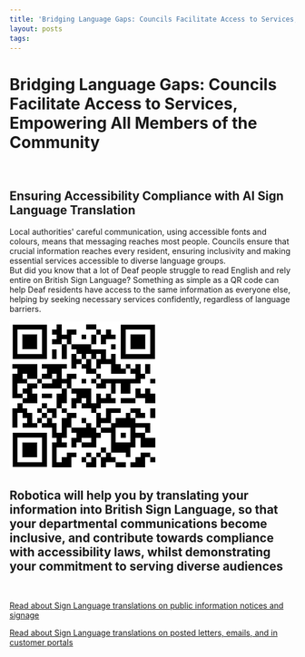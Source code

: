 ```yaml
---
title: 'Bridging Language Gaps: Councils Facilitate Access to Services, Empowering All Members of the Community'
layout: posts
tags: 
---
```


# Bridging Language Gaps: Councils Facilitate Access to Services, Empowering All Members of the Community

![]()

## Ensuring Accessibility Compliance with AI Sign Language Translation

Local authorities' careful communication, using accessible fonts and colours, means that messaging reaches most people.  Councils ensure that crucial information reaches every resident, ensuring inclusivity and making essential services accessible to diverse language groups.  
But did you know that a lot of Deaf people struggle to read English and rely entire on British Sign Language?
Something as simple as a QR code can help Deaf residents have access to the same information as everyone else, helping by seeking necessary services confidently, regardless of language barriers.

![QR Code](/posts/images/qr-contact.png)

## Robotica will help you by translating your information into British Sign Language, so that your departmental communications become inclusive, and contribute towards compliance with accessibility laws, whilst demonstrating your commitment to serving diverse audiences

<br/>

[Read about Sign Language translations on public information notices and signage](/solutions/gazette)

[Read about Sign Language translations on posted letters, emails, and in customer portals](/solutions/correspondent)
